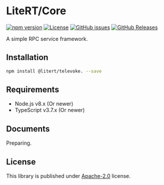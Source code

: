 # LiteRT/Core

[![npm version](https://img.shields.io/npm/v/@litert/televoke.svg?colorB=brightgreen)](https://www.npmjs.com/package/@litert/televoke. "Stable Version")
[![License](https://img.shields.io/npm/l/@litert/televoke.svg?maxAge=2592000?style=plastic)](https://github.com/litert/televoke./blob/master/LICENSE)
[![GitHub issues](https://img.shields.io/github/issues/litert/televoke.js.svg)](https://github.com/litert/televoke.js/issues)
[![GitHub Releases](https://img.shields.io/github/release/litert/televoke.js.svg)](https://github.com/litert/televoke.js/releases "Stable Release")

A simple RPC service framework.

## Installation

```sh
npm install @litert/televoke. --save
```

## Requirements

- Node.js v8.x (Or newer)
- TypeScript v3.7.x (Or newer)

## Documents

Preparing.

## License

This library is published under [Apache-2.0](./LICENSE) license.
